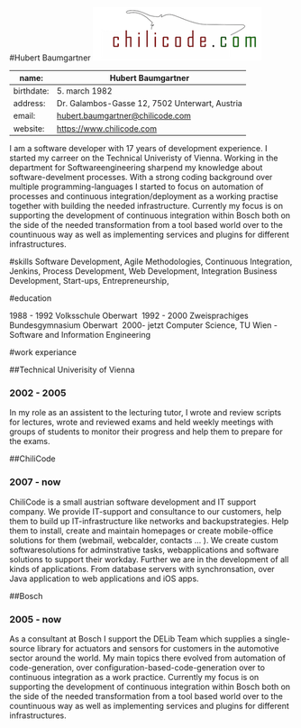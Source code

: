 #Hubert Baumgartner
![Logo](imgs/chilicode_logo.png)

name: | Hubert Baumgartner
------------ | -------------
birthdate: | 5. march 1982
address: | Dr. Galambos-Gasse 12, 7502 Unterwart, Austria
email: | hubert.baumgartner@chilicode.com
website: | https://www.chilicode.com


I am a software developer with 17 years of development experience. I started my carreer on the Technical Univeristy of Vienna. Working in the department for Softwareengineering sharpend my knowledge about software-develment processes. With a strong coding background over multiple programming-languages I started to focus on automation of processes and continuous integration/deployment as a working practise together with building the needed infrastructure.
Currently my focus is on supporting the development of continuous integration within Bosch both on the side of the needed transformation from a tool based world over to the countinuous way as well as implementing services and plugins for different infrastructures.

#skills
Software Development, Agile Methodologies, Continuous Integration, Jenkins, Process Development, Web Development, Integration
Business Development, Start-ups, Entrepreneurship, 



#education

1988 - 1992 	Volksschule Oberwart
 1992 - 2000 	Zweisprachiges Bundesgymnasium Oberwart 
2000- jetzt	Computer Science, TU Wien -  Software and Information Engineering


#work experiance

##Technical Univerisity of Vienna
### 2002 - 2005
In my role as an assistent to the lecturing tutor, I wrote and review scripts for lectures, wrote and reviewed exams and held weekly meetings with groups of students to monitor their progress and help them to prepare for the exams.

##ChiliCode
### 2007 - now
ChiliCode is a small austrian software development and IT support company. We provide IT-support and consultance to our customers, help them to build up IT-infrastructure like networks and backupstrategies. Help them to install, create and maintain homepages or create mobile-office solutions for them (webmail, webcalder, contacts … ). We create custom softwaresolutions for adminstrative tasks, webapplications and software solutions to support their workday. Further we are in the development of all kinds of applications. From database servers with synchronsation, over Java application to web applications and iOS apps.

##Bosch
### 2005 - now
As a consultant at Bosch I support the DELib Team which supplies a single-source library for actuators and sensors for customers in the automotive sector around the world. My main topics there evolved from automation of code-generation, over configuration-based-code-generation over to continuous integration as a work practice. Currently my focus is on supporting the development of continuous integration within Bosch both on the side of the needed transformation from a tool based world over to the countinuous way as well as implementing services and plugins for different infrastructures.


